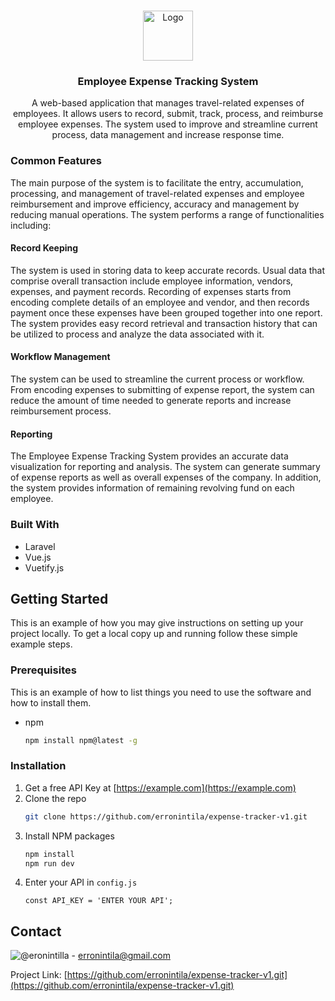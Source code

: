 <!-- PROJECT LOGO -->
<br />
<p align="center">
  <a href="https://github.com/othneildrew/Best-README-Template">
    <img src="https://github.com/erronintila/expense-tracker-v1/resources/js/assets/img/login.png" alt="Logo" width="80" height="80">
  </a>

  <h3 align="center">Employee Expense Tracking System</h3>

  <p align="center">
    A web-based application that manages travel-related expenses of employees. It allows users to record, submit, track, process, and reimburse employee expenses. The system used to improve and streamline current process, data management and increase response time. 
  </p>
</p>

### Common Features
The main purpose of the system is to facilitate the entry, accumulation, processing, and management of travel-related expenses and employee reimbursement and improve efficiency, accuracy and management by reducing manual operations. The system performs a range of functionalities including:
#### Record Keeping
The system is used in storing data to keep accurate records. Usual data that comprise overall transaction include employee information, vendors, expenses, and payment records. Recording of expenses starts from encoding complete details of an employee and vendor, and then records payment once these expenses have been grouped together into one report. The system provides easy record retrieval and transaction history that can be utilized to process and analyze the data associated with it.
#### Workflow Management
The system can be used to streamline the current process or workflow. From encoding expenses to submitting of expense report, the system can reduce the amount of time needed to generate reports and increase reimbursement process.
#### Reporting
The Employee Expense Tracking System provides an accurate data visualization for reporting and analysis. The system can generate summary of expense reports as well as overall expenses of the company. In addition, the system provides information of remaining revolving fund on each employee.

### Built With
- Laravel
- Vue.js
- Vuetify.js

<!-- GETTING STARTED -->
## Getting Started

This is an example of how you may give instructions on setting up your project locally.
To get a local copy up and running follow these simple example steps.

### Prerequisites

This is an example of how to list things you need to use the software and how to install them.
* npm
  ```sh
  npm install npm@latest -g
  ```

### Installation

1. Get a free API Key at [https://example.com](https://example.com)
2. Clone the repo
   ```sh
   git clone https://github.com/erronintila/expense-tracker-v1.git
   ```
3. Install NPM packages
   ```sh
   npm install
   npm run dev
   ```
4. Enter your API in `config.js`
   ```JS
   const API_KEY = 'ENTER YOUR API';
   ```
   
<!-- CONTACT -->
## Contact

![@eronintilla](https://twitter.com/eronintilla) - erronintila@gmail.com

Project Link: [https://github.com/erronintila/expense-tracker-v1.git](https://github.com/erronintila/expense-tracker-v1.git)

<!--
*** This is a comment
*** 
-->

